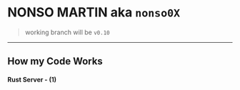 # NONSO MARTIN aka `nonso0X`

> working branch will be `v0.10`

---

## How my Code Works

#### Rust Server - (1)
